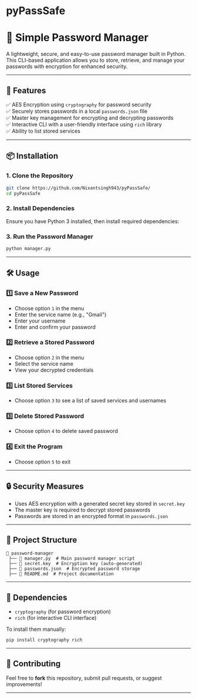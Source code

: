 # pyPassSafe

# **🔐 Simple Password Manager**  

A lightweight, secure, and easy-to-use password manager built in Python. This CLI-based application allows you to store, retrieve, and manage your passwords with encryption for enhanced security.  

---

## **🚀 Features**  
✅ AES Encryption using `cryptography` for password security  
✅ Securely stores passwords in a local `passwords.json` file  
✅ Master key management for encrypting and decrypting passwords  
✅ Interactive CLI with a user-friendly interface using `rich` library  
✅ Ability to list stored services  

---

## **📦 Installation**  

### **1. Clone the Repository**  
```bash
git clone https://github.com/Nixantsingh943/pyPassSafe/
cd pyPassSafe
```

### **2. Install Dependencies**  
Ensure you have Python 3 installed, then install required dependencies:  

### **3. Run the Password Manager**  
```bash
python manager.py
```

---

## **🛠 Usage**  

### **1️⃣ Save a New Password**  
- Choose option `1` in the menu  
- Enter the service name (e.g., "Gmail")  
- Enter your username  
- Enter and confirm your password  

### **2️⃣ Retrieve a Stored Password**  
- Choose option `2` in the menu  
- Select the service name  
- View your decrypted credentials  

### **3️⃣ List Stored Services**  
- Choose option `3` to see a list of saved services and usernames

### **3️⃣ Delete Stored Password**  
- Choose option `4` to delete saved password 

### **4️⃣ Exit the Program**  
- Choose option `5` to exit  

---

## **🔒 Security Measures**  
- Uses AES encryption with a generated secret key stored in `secret.key`  
- The master key is required to decrypt stored passwords  
- Passwords are stored in an encrypted format in `passwords.json`  

---

## **📂 Project Structure**  
```
📁 password-manager  
 ├── 📄 manager.py  # Main password manager script  
 ├── 📄 secret.key  # Encryption key (auto-generated)  
 ├── 📄 passwords.json  # Encrypted password storage   
 ├── 📄 README.md  # Project documentation  
```

---

## **📜 Dependencies**  
- `cryptography` (for password encryption)  
- `rich` (for interactive CLI interface)  

To install them manually:  
```bash
pip install cryptography rich
```

---

## **🤝 Contributing**  
Feel free to **fork** this repository, submit pull requests, or suggest improvements!  

---
